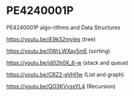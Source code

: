 # PE4240001P
PE4240001P algo-rithms and Data Structures


https://youtu.be/iE9kS2myIes (tree)

https://youtu.be/0WrLWXay5mE (sorting)

https://youtu.be/jd02h0X_6-w (stack and queue)

https://youtu.be/CRZ2-eVHl1w (List and graph)

https://youtu.be/QO3KVvssYL4 (Recursion)
